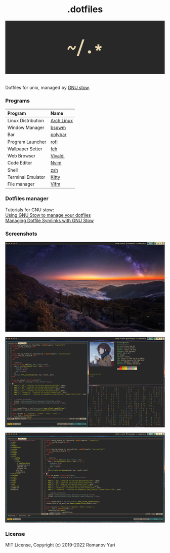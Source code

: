 <div align="center">
    <h1>.dotfiles</h1>
    <p>
    <img src="images/dotfiles.png">
    <br><br>
    </p>
</div>

Dotfiles for unix, managed by [GNU stow](https://www.gnu.org/software/stow/).

### Programs

| Program            | Name                                          |
| :----------------- | :-------------------------------------------- |
| Linux Distribution | [Arch Linux](https://www.archlinux.org/)      |
| Window Manager     | [bspwm](https://github.com/baskerville/bspwm) |
| Bar                | [polybar](https://github.com/jaagr/polybar)   |
| Program Launcher   | [rofi](https://github.com/DaveDavenport/rofi) |
| Wallpaper Setter   | [feh](https://github.com/derf/feh)            |
| Web Browser        | [Vivaldi](https://vivaldi.com)                |
| Code Editor        | [Nvim](https://neovim.io/)                    |
| Shell              | [zsh](https://www.zsh.org/)                   |
| Terminal Emulator  | [Kitty](https://sw.kovidgoyal.net/kitty/)     |
| File manager       | [Vifm](https://vifm.info)                     |

### Dotfiles manager

Tutorials for GNU stow:  
[Using GNU Stow to manage your dotfiles](http://brandon.invergo.net/news/2012-05-26-using-gnu-stow-to-manage-your-dotfiles.html)  
[Managing Dotfile Symlinks with GNU Stow](https://spin.atomicobject.com/2014/12/26/manage-dotfiles-gnu-stow/)

### Screenshots

![](./images/main.png)

![](./images/other.png)

![](./images/nvim.png)

### License

MIT License, Copyright (c) 2019-2022 Romanov Yuri

